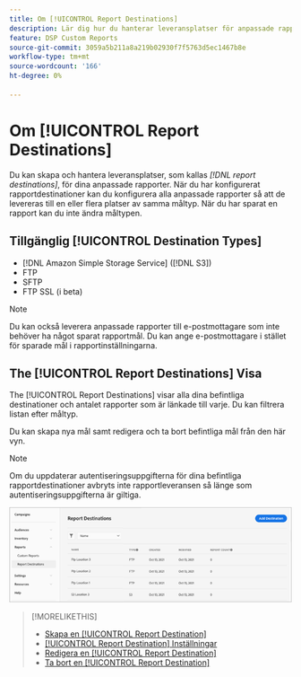 ```yaml
---
title: Om [!UICONTROL Report Destinations]
description: Lär dig hur du hanterar leveransplatser för anpassade rapporter.
feature: DSP Custom Reports
source-git-commit: 3059a5b211a8a219b02930f7f5763d5ec1467b8e
workflow-type: tm+mt
source-wordcount: '166'
ht-degree: 0%

---
```


# Om [!UICONTROL Report Destinations]

Du kan skapa och hantera leveransplatser, som kallas *[!DNL report destinations]*, för dina anpassade rapporter. När du har konfigurerat rapportdestinationer kan du konfigurera alla anpassade rapporter så att de levereras till en eller flera platser av samma måltyp. När du har sparat en rapport kan du inte ändra måltypen.

## Tillgänglig [!UICONTROL Destination Types]

* [!DNL Amazon Simple Storage Service] ([!DNL S3])
* FTP
* SFTP
* FTP SSL (i beta)

>[!NOTE]
>
> Du kan också leverera anpassade rapporter till e-postmottagare som inte behöver ha något sparat rapportmål. Du kan ange e-postmottagare i stället för sparade mål i rapportinställningarna.

## The [!UICONTROL Report Destinations] Visa

The [!UICONTROL Report Destinations] visar alla dina befintliga destinationer och antalet rapporter som är länkade till varje. Du kan filtrera listan efter måltyp.

Du kan skapa nya mål samt redigera och ta bort befintliga mål från den här vyn.

>[!NOTE]
>
>Om du uppdaterar autentiseringsuppgifterna för dina befintliga rapportdestinationer avbryts inte rapportleveransen så länge som autentiseringsuppgifterna är giltiga.

![Rapportdestinationer](/help/dsp/assets/report-destinations.png)

>[!MORELIKETHIS]
>
>* [Skapa en [!UICONTROL Report Destination]](/help/dsp/reports/report-destinations/report-destination-create.md)
>* [[!UICONTROL Report Destination] Inställningar](/help/dsp/reports/report-destinations/report-destination-settings.md)
>* [Redigera en [!UICONTROL Report Destination]](/help/dsp/reports/report-destinations/report-destination-edit.md)
>* [Ta bort en [!UICONTROL Report Destination]](/help/dsp/reports/report-destinations/report-destination-delete.md)

